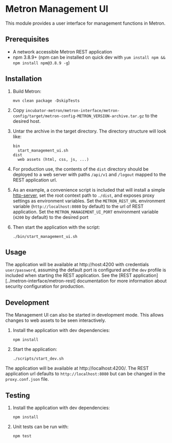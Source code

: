 # Metron Management UI

This module provides a user interface for management functions in Metron.

## Prerequisites

* A network accessible Metron REST application
* npm 3.8.9+ (npm can be installed on quick dev with `yum install npm && npm install npm@3.8.9 -g`)

## Installation
1. Build Metron:
    ```
    mvn clean package -DskipTests
    ```
  
1. Copy `incubator-metron/metron-interface/metron-config/target/metron-config-METRON_VERSION-archive.tar.gz` to the desired host.

1. Untar the archive in the target directory.  The directory structure will look like:
    ```
    bin
      start_management_ui.sh
    dist
      web assets (html, css, js, ...)
    ```

1. For production use, the contents of the `dist` directory should be deployed to a web server with paths `/api/v1` and `/logout` mapped to the REST application url.  

1. As an example, a convenience script is included that will install a simple [http-server](https://github.com/indexzero/http-server), set the root context path to `./dist`, and exposes proxy settings as environment variables.  Set the `METRON_REST_URL` environment variable (`http://localhost:8080` by default) to the url of REST application.  Set the `METRON_MANAGEMENT_UI_PORT` environment variable (`4200` by default) to the desired port

1. Then start the application with the script:
    ```
    ./bin/start_management_ui.sh
    ```

## Usage

The application will be available at http://host:4200 with credentials `user/password`, assuming the default port is configured and the `dev` profile is included when starting the REST application.  See the [REST application][../metron-interface/metron-rest] documentation for more information about security configuration for production.

## Development

The Management UI can also be started in development mode.  This allows changes to web assets to be seen interactively.

1. Install the application with dev dependencies:
    ```
    npm install
    ```
  
1. Start the application:
    ```
    ./scripts/start_dev.sh
    ```

The application will be available at http://localhost:4200/.  The REST application url defaults to `http://localhost:8080` but can be changed in the `proxy.conf.json` file.

## Testing

1. Install the application with dev dependencies:
    ```
    npm install
    ```

1. Unit tests can be run with:
    ```
    npm test
    ```
  